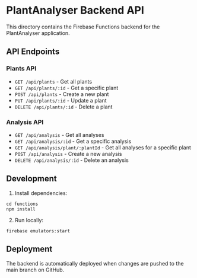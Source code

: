 # PlantAnalyser Backend API

This directory contains the Firebase Functions backend for the PlantAnalyser application.

## API Endpoints

### Plants API
- `GET /api/plants` - Get all plants
- `GET /api/plants/:id` - Get a specific plant
- `POST /api/plants` - Create a new plant
- `PUT /api/plants/:id` - Update a plant
- `DELETE /api/plants/:id` - Delete a plant

### Analysis API
- `GET /api/analysis` - Get all analyses
- `GET /api/analysis/:id` - Get a specific analysis
- `GET /api/analysis/plant/:plantId` - Get all analyses for a specific plant
- `POST /api/analysis` - Create a new analysis
- `DELETE /api/analysis/:id` - Delete an analysis

## Development

1. Install dependencies:
```
cd functions
npm install
```

2. Run locally:
```
firebase emulators:start
```

## Deployment

The backend is automatically deployed when changes are pushed to the main branch on GitHub. 